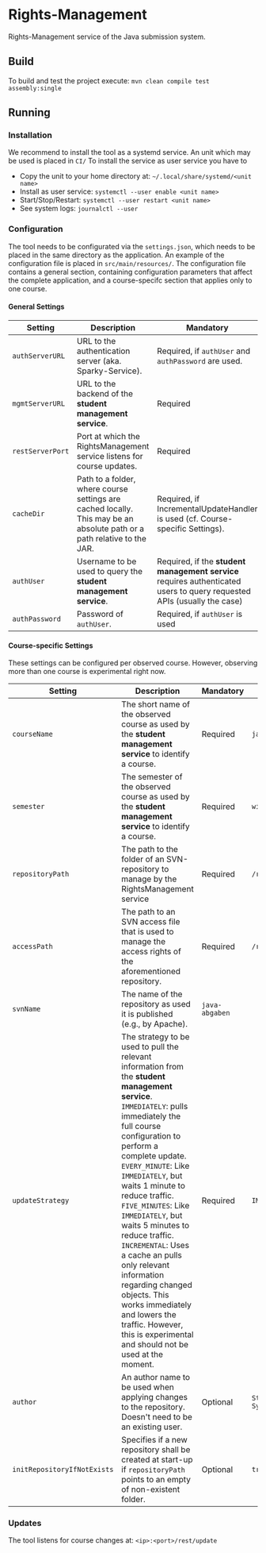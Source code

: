 # Rights-Management
Rights-Management service of the Java submission system. 

## Build
To build and test the project execute: `mvn clean compile test assembly:single`

## Running

### Installation
We recommend to install the tool as a systemd service. An unit which may be used is placed in `CI/`
To install the service as user service you have to
* Copy the unit to your home directory at: `~/.local/share/systemd/<unit name>`
* Install as user service: `systemctl --user enable <unit name>`
* Start/Stop/Restart: `systemctl --user restart <unit name>`
* See system logs: `journalctl --user`

### Configuration
The tool needs to be configurated via the `settings.json`, which needs to be placed in the same directory as the application. An example of the configuration file is placed in `src/main/resources/`.
The configuration file contains a general section, containing configuration parameters that affect the complete application, and a course-specifc section that applies only to one course.

#### General Settings
| Setting | Description | Mandatory | Example |
|---------|-------------|-----------|---------|
| `authServerURL`  | URL to the authentication server (aka. Sparky-Service). | Required, if `authUser` and `authPassword` are used. | `http://147.172.178.30:8080` |
| `mgmtServerURL`  | URL to the backend of the **student management service**. | Required | `http://147.172.178.30:3000` |
| `restServerPort` | Port at which the RightsManagement service listens for course updates. | Required | `1111` |
| `cacheDir`       | Path to a folder, where course settings are cached locally. This may be an absolute path or a path relative to the JAR. | Required, if IncrementalUpdateHandler is used (cf. Course-specific Settings). | `cache/` |
| `authUser`       | Username to be used to query the **student management service**. | Required, if the **student management service** requires authenticated users to query requested APIs (usually the case) | `admin_user` |
| `authPassword`   | Password of `authUser`. | Required, if `authUser` is used | `1234` |


#### Course-specific Settings
These settings can be configured per observed course. However, observing more than one course is experimental right now.

| Setting | Description | Mandatory | Example |
|---------|-------------|-----------|---------|
| `courseName`                | The short name of the observed course as used by the **student management service** to identify a course. | Required | `java` |
| `semester`                  | The semester of the observed course as used by the **student management service** to identify a course. | Required | `wise1920` |
| `repositoryPath`            | The path to the folder of an SVN-repository to manage by the RightsManagement service | Required | `/repository/java/` |
| `accessPath`                | The path to an SVN access file that is used to manage the access rights of the aforementioned repository. | Required | `/repository/java.access` |
| `svnName`                   | The name of the repository as used it is published (e.g., by Apache). | `java-abgaben` |
| `updateStrategy`            | The strategy to be used to pull the relevant information from the **student management service**. `IMMEDIATELY`: pulls immediately the full course configuration to perform a complete update. `EVERY_MINUTE`: Like `IMMEDIATELY`, but waits 1 minute to reduce traffic. `FIVE_MINUTES`: Like `IMMEDIATELY`, but waits 5 minutes to reduce traffic. `INCREMENTAL`: Uses a cache an pulls only relevant information regarding changed objects. This works immediately and lowers the traffic. However, this is experimental and should not be used at the moment. | Required | `IMMEDIATELY` |
| `author           `         | An author name to be used when applying changes to the repository. Doesn't need to be an existing user. | Optional | `Studenten Management System` |
| `initRepositoryIfNotExists` | Specifies if a new repository shall be created at start-up if `repositoryPath` points to an empty of non-existent folder. | Optional | `true` |

### Updates
The tool listens for course changes at: `<ip>:<port>/rest/update`
